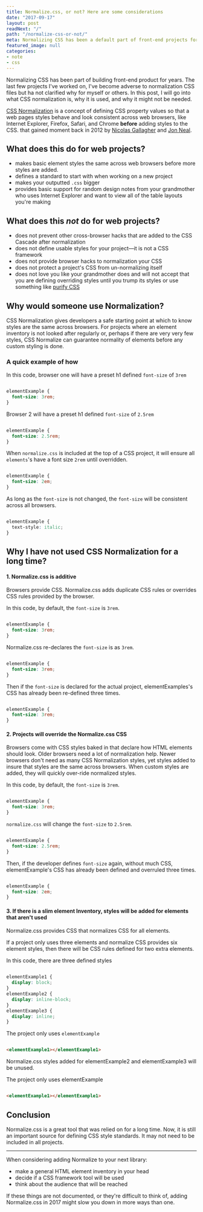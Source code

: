```yaml
---
title: Normalize.css, or not? Here are some considerations
date: "2017-09-17"
layout: post
readNext: "/"
path: "/normalize-css-or-not/"
meta: Normalizing CSS has been a default part of front-end projects for years. This post questions that and provides some points on why normalizing css may not be needed.
featured_image: null
categories:
- note
- css
---
```


Normalizing CSS has been part of building front-end product for years. The last few projects I've worked on, I've become adverse to normalization CSS files but ha not clarified why for myself or others. In this post, I will go into what CSS normalization is, why it is used, and why it might not be needed.

[CSS Normalization](https://necolas.github.io/normalize.css/) is a concept of defining CSS property values so that a web pages styles behave and look consistent across web browsers, like Internet Explorer, Firefox, Safari, and Chrome **before** adding styles to the CSS. that gained moment back in 2012 by [Nicolas Gallagher](https://twitter.com/necolas) and [Jon Neal](https://twitter.com/jon_neal).

## What does this do for web projects?

- makes basic element styles the same across web browsers before more styles are added.
- defines a standard to start with when working on a new project
- makes your outputted `.css` bigger
- provides basic support for random design notes from your grandmother who uses Internet Explorer and want to view all of the table layouts you're making

## What does this _not_ do for web projects?

- does not prevent other cross-browser hacks that are added to the CSS Cascade after normalization
- does not define usable styles for your project—it is not a CSS framework
- does not provide browser hacks to normalization your CSS
- does not protect a project's CSS from un-normalizing itself
- does not love you like your grandmother does and will not accept that you are defining overriding styles until you trump its styles or use something like [purify CSS](https://github.com/purifycss/purifycss)

## Why would someone use Normalization?

CSS Normalization gives developers a safe starting point at which to know styles are the same across browsers. For projects where an element inventory is not looked after regularly or, perhaps if there are very very few styles, CSS Normalize can guarantee normality of elements before any custom styling is done.

### A quick example of how

In this code, browser one will have a preset h1 defined `font-size` of `3rem`

```css

elementExample {
  font-size: 3rem;
}

```

Browser 2 will have a preset h1 defined `font-size` of `2.5rem`

```css

elementExample {
  font-size: 2.5rem;
}

```

When `normalize.css` is included at the top of a CSS project, it will ensure all `elements`'s have a font size `2rem` until overridden.

```css

elementExample {
  font-size: 2em;
}

```


As long as the `font-size` is not changed, the `font-size` will be consistent across all browsers.

```css

elementExample {
  text-style: italic;
}

```

## Why I have not used CSS Normalization for a long time?

#### 1. Normalize.css is additive

Browsers provide CSS. Normalize.css adds duplicate CSS rules or overrides CSS rules provided by the browser.

In this code, by default, the `font-size` is `3rem`.

```css

elementExample {
  font-size: 3rem;
}

```

Normalize.css re-declares the `font-size` is as `3rem`.

```css

elementExample {
  font-size: 3rem;
}

```

Then if the `font-size` is declared for the actual project, elementExamples's CSS has already been re-defined three times.

```css

elementExample {
  font-size: 3rem;
}

```

#### 2. Projects will override the Normalize.css CSS

Browsers come with CSS styles baked in that declare how HTML elements should look. Older browsers need a lot of normalization help. Newer browsers don't need as many CSS Normalization styles, yet styles added to insure that styles are the same across browsers. When custom styles are added, they will quickly over-ride normalized styles.

In this code, by default, the `font-size` is `3rem`.

```css

elementExample {
  font-size: 3rem;
}

```

`normalize.css` will change the `font-size` to `2.5rem`.

```css

elementExample {
  font-size: 2.5rem;
}

```

Then, if the developer defines `font-size` again, without much CSS, elementExample's CSS has already been defined and overruled three times.

```css

elementExample {
  font-size: 2em;
}

````

#### 3. If there is a slim element Inventory, styles will be added for elements that aren't used

Normalize.css provides CSS that normalizes CSS for all elements.

If a project only uses three elements and normalize CSS provides six element styles, then there will be CSS rules defined for two extra elements.


In this code, there are three defined styles

```css

elementExample1 {
  display: block;
}
elementExample2 {
  display: inline-block;
}
elementExample3 {
  display: inline;
}

```


The project only uses `elementExample`

```html

<elementExample1></elementExample1>

```

Normalize.css styles added for elementExample2 and elementExample3 will be unused.

The project only uses elementExample

```html

<elementExample1></elementExample1>

```

## Conclusion

Normalize.css is a great tool that was relied on for a long time. Now, it is still an important source for defining CSS style standards. It may not need to be included in all projects.

---

When considering adding Normalize to your next library:

- make a general HTML element inventory in your head
- decide if a CSS framework tool will be used
- think about the audience that will be reached

If these things are not documented, or they're difficult to think of, adding Normalize.css in 2017 might slow you down in more ways than one.
